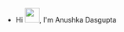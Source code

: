 - Hi <img height="30" width="30" src="https://user-images.githubusercontent.com/39513876/112366216-8cfe7400-8cfe-11eb-8116-7d3dbae20e97.gif">, I'm Anushka Dasgupta



<!---
anudasgupta00/anudasgupta00 is a ✨ special ✨ repository because its `README.md` (this file) appears on your GitHub profile.
You can click the Preview link to take a look at your changes.
--->
